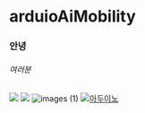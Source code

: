 # arduioAiMobility

### 안녕

###### 여러분
 ![](https://github.com/lim-jonguk/arduioAiMobility/blob/main/images%20(1).jpg)
![](https://cdn.crowdpic.net/list-thumb/thumb_l_4291713E6EC8D22461618B2107D30880.jpg)
![images (1)](https://user-images.githubusercontent.com/81340019/211242097-9c50b1f3-e6e3-4820-b932-4ca86de8a57e.jpg)
[![아두이노](https://youtu.be/3e6GMI4Szwk?t=71)](https://www.youtube.com/watch?v=rxIh9_-7qLA)
